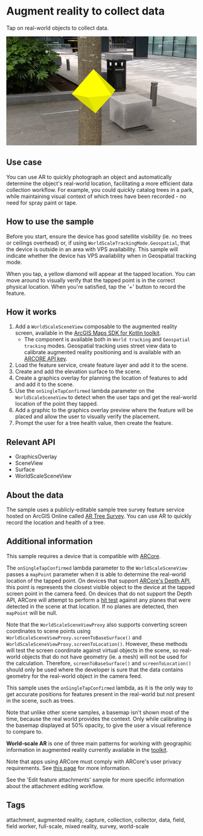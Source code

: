 # Augment reality to collect data

Tap on real-world objects to collect data.

![Image of augment reality to collect data](augment-reality-to-collect-data.png)

## Use case

You can use AR to quickly photograph an object and automatically determine the object's real-world location, facilitating a more efficient data collection workflow. For example, you could quickly catalog trees in a park, while maintaining visual context of which trees have been recorded - no need for spray paint or tape.

## How to use the sample

Before you start, ensure the device has good satellite visibility (ie. no trees or ceilings overhead) or, if using `WorldScaleTrackingMode.Geospatial`, that the device is outside in an area with VPS availability. This sample will indicate whether the device has VPS availability when in Geospatial tracking mode.

When you tap, a yellow diamond will appear at the tapped location. You can move around to
visually verify that the tapped point is in the correct physical location. When you're
satisfied, tap the '+' button to record the feature.

## How it works

1. Add a `WorldScaleSceneView` composable to the augmented reality screen, available in the [ArcGIS Maps SDK for Kotlin toolkit](https://github.com/Esri/arcgis-maps-sdk-kotlin-toolkit/tree/main/microapps/ArWorldScaleApp).
    * The component is available both in `World tracking` and `Geospatial tracking` modes. Geospatial tracking uses street view data to calibrate augmented reality positioning and is available with an [ARCORE API key](https://developers.google.com/ar/develop/authorization?platform=android#api-key-android).
2. Load the feature service, create feature layer and add it to the scene.
3. Create and add the elevation surface to the scene.
4. Create a graphics overlay for planning the location of features to add and add it to the scene.
5. Use the `onSingleTapConfirmed` lambda parameter on the `WorldScaleSceneView` to detect when the user taps and get the real-world location of the point they tapped.
6. Add a graphic to the graphics overlay preview where the feature will be placed and allow the user to visually verify the placement.
7. Prompt the user for a tree health value, then create the feature.

## Relevant API

* GraphicsOverlay
* SceneView
* Surface
* WorldScaleSceneView

## About the data

The sample uses a publicly-editable sample tree survey feature service hosted on ArcGIS Online
called [AR Tree Survey](https://arcgisruntime.maps.arcgis.com/home/item.html?id=8feb9ea6a27f48b58b3faf04e0e303ed).
You can use AR to quickly record the location and health of a tree.

## Additional information

This sample requires a device that is compatible with [ARCore](https://developers.google.com/ar/devices).

The `onSingleTapConfirmed` lambda parameter to the `WorldScaleSceneView` passes a `mapPoint` parameter when it is able to determine the real-world location of the tapped point. On devices that support [ARCore's Depth API](https://developers.google.com/ar/develop/depth#device_compatibility), this point is represents the closest visible object to the device at the tapped screen point in the camera feed. On devices that do not support the Depth API, ARCore will attempt to perform a [hit test](https://developers.google.com/ar/develop/hit-test) against any planes that were detected in the scene at that location. If no planes are detected, then `mapPoint` will be null.

Note that the `WorldScaleSceneViewProxy` also supports converting screen coordinates to scene points using `WorldScaleSceneViewProxy.screenToBaseSurface()` and `WorldScaleSceneViewProxy.screenToLocation()`. However, these methods will test the screen coordinate against virtual objects in the scene, so real-world objects that do not have geometry (ie. a mesh) will not be used for the calculation. Therefore, `screenToBaseSurface()` and `screenToLocation()` should only be used where the developer is sure that the data contains geometry for the real-world object in the camera feed.

This sample uses the `onSingleTapConfirmed` lambda, as it is the only way to get accurate positions for features present in the real-world but not present in the scene, such as trees.

Note that unlike other scene samples, a basemap isn't shown most of the time, because the real
world provides the context. Only while calibrating is the basemap displayed at 50% opacity, to
give the user a visual reference to compare to.

**World-scale AR** is one of three main patterns for working with geographic information in augmented
reality currently available in the [toolkit](https://github.com/Esri/arcgis-maps-sdk-kotlin-toolkit/tree/main).

Note that apps using ARCore must comply with ARCore's user privacy requirements.
See [this page](https://developers.google.com/ar/develop/privacy-requirements) for more information.

See the 'Edit feature attachments' sample for more specific information about the attachment editing workflow.

## Tags

attachment, augmented reality, capture, collection, collector, data, field, field worker, full-scale, mixed reality, survey, world-scale
